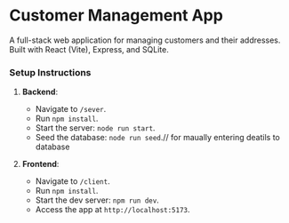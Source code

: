 # Customer Management App

A full-stack web application for managing customers and their addresses. Built with React (Vite), Express, and SQLite.

### Setup Instructions

1. **Backend**:

   - Navigate to `/sever`.
   - Run `npm install`.
   - Start the server: `node run start`.
   - Seed the database: `node run seed`.// for maually entering deatils to database

2. **Frontend**:
   - Navigate to `/client`.
   - Run `npm install`.
   - Start the dev server: `npm run dev`.
   - Access the app at `http://localhost:5173`.
